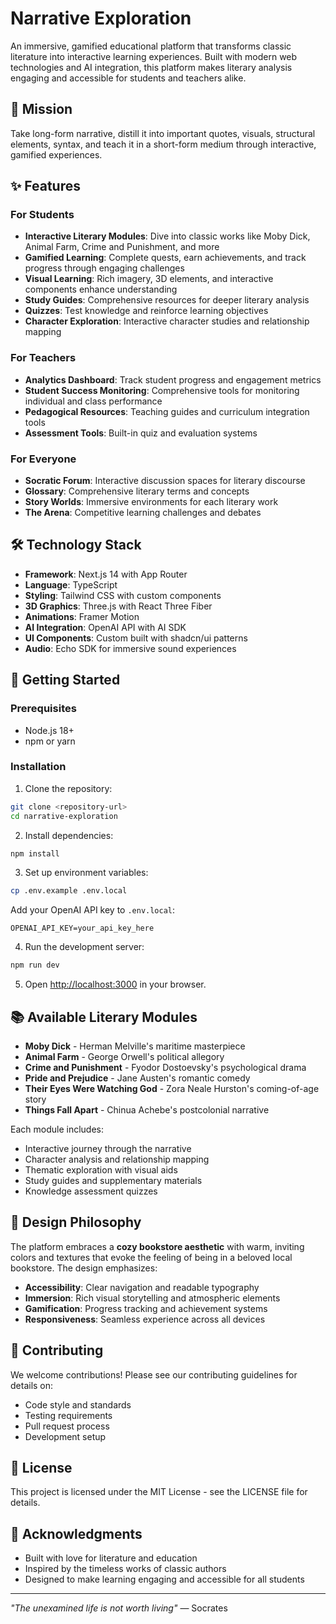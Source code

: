 # Narrative Exploration

An immersive, gamified educational platform that transforms classic literature into interactive learning experiences. Built with modern web technologies and AI integration, this platform makes literary analysis engaging and accessible for students and teachers alike.

## 🎯 Mission

Take long-form narrative, distill it into important quotes, visuals, structural elements, syntax, and teach it in a short-form medium through interactive, gamified experiences.

## ✨ Features

### For Students
- **Interactive Literary Modules**: Dive into classic works like Moby Dick, Animal Farm, Crime and Punishment, and more
- **Gamified Learning**: Complete quests, earn achievements, and track progress through engaging challenges
- **Visual Learning**: Rich imagery, 3D elements, and interactive components enhance understanding
- **Study Guides**: Comprehensive resources for deeper literary analysis
- **Quizzes**: Test knowledge and reinforce learning objectives
- **Character Exploration**: Interactive character studies and relationship mapping

### For Teachers
- **Analytics Dashboard**: Track student progress and engagement metrics
- **Student Success Monitoring**: Comprehensive tools for monitoring individual and class performance
- **Pedagogical Resources**: Teaching guides and curriculum integration tools
- **Assessment Tools**: Built-in quiz and evaluation systems

### For Everyone
- **Socratic Forum**: Interactive discussion spaces for literary discourse
- **Glossary**: Comprehensive literary terms and concepts
- **Story Worlds**: Immersive environments for each literary work
- **The Arena**: Competitive learning challenges and debates

## 🛠 Technology Stack

- **Framework**: Next.js 14 with App Router
- **Language**: TypeScript
- **Styling**: Tailwind CSS with custom components
- **3D Graphics**: Three.js with React Three Fiber
- **Animations**: Framer Motion
- **AI Integration**: OpenAI API with AI SDK
- **UI Components**: Custom built with shadcn/ui patterns
- **Audio**: Echo SDK for immersive sound experiences

## 🚀 Getting Started

### Prerequisites
- Node.js 18+ 
- npm or yarn

### Installation

1. Clone the repository:
```bash
git clone <repository-url>
cd narrative-exploration
```

2. Install dependencies:
```bash
npm install
```

3. Set up environment variables:
```bash
cp .env.example .env.local
```
Add your OpenAI API key to `.env.local`:
```
OPENAI_API_KEY=your_api_key_here
```

4. Run the development server:
```bash
npm run dev
```

5. Open [http://localhost:3000](http://localhost:3000) in your browser.

## 📚 Available Literary Modules

- **Moby Dick** - Herman Melville's maritime masterpiece
- **Animal Farm** - George Orwell's political allegory
- **Crime and Punishment** - Fyodor Dostoevsky's psychological drama
- **Pride and Prejudice** - Jane Austen's romantic comedy
- **Their Eyes Were Watching God** - Zora Neale Hurston's coming-of-age story
- **Things Fall Apart** - Chinua Achebe's postcolonial narrative

Each module includes:
- Interactive journey through the narrative
- Character analysis and relationship mapping
- Thematic exploration with visual aids
- Study guides and supplementary materials
- Knowledge assessment quizzes

## 🎨 Design Philosophy

The platform embraces a **cozy bookstore aesthetic** with warm, inviting colors and textures that evoke the feeling of being in a beloved local bookstore. The design emphasizes:

- **Accessibility**: Clear navigation and readable typography
- **Immersion**: Rich visual storytelling and atmospheric elements
- **Gamification**: Progress tracking and achievement systems
- **Responsiveness**: Seamless experience across all devices

## 🤝 Contributing

We welcome contributions! Please see our contributing guidelines for details on:

- Code style and standards
- Testing requirements
- Pull request process
- Development setup

## 📄 License

This project is licensed under the MIT License - see the LICENSE file for details.

## 🙏 Acknowledgments

- Built with love for literature and education
- Inspired by the timeless works of classic authors
- Designed to make learning engaging and accessible for all students

---

*"The unexamined life is not worth living"* — Socrates
